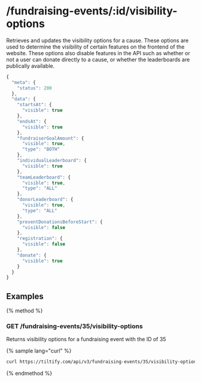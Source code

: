# /fundraising-events/:id/visibility-options

Retrieves and updates the visibility options for a cause. These options are
used to determine the visibility of certain features on the frontend of the
website. These options also disable features in the API such as whether or not
a user can donate directly to a cause, or whether the leaderboards are
publically available.

```js
{
  "meta": {
    "status": 200
  },
  "data": {
    "startsAt": {
      "visible": true
    },
    "endsAt": {
      "visible": true
    },
    "fundraiserGoalAmount": {
      "visible": true,
      "type": "BOTH"
    },
    "individualLeaderboard": {
      "visible": true
    },
    "teamLeaderboard": {
      "visible": true,
      "type": "ALL"
    },
    "donorLeaderboard": {
      "visible": true,
      "type": "ALL"
    },
    "preventDonationsBeforeStart": {
      "visible": false
    },
    "registration": {
      "visible": false
    },
    "donate": {
      "visible": true
    }
  }
}
```

## Examples

{% method %}
### GET /fundraising-events/35/visibility-options
Returns visibility options for a fundraising event with the ID of 35

{% sample lang="curl" %}
```bash
curl https://tiltify.com/api/v3/fundraising-events/35/visibility-options
```

{% endmethod %}
